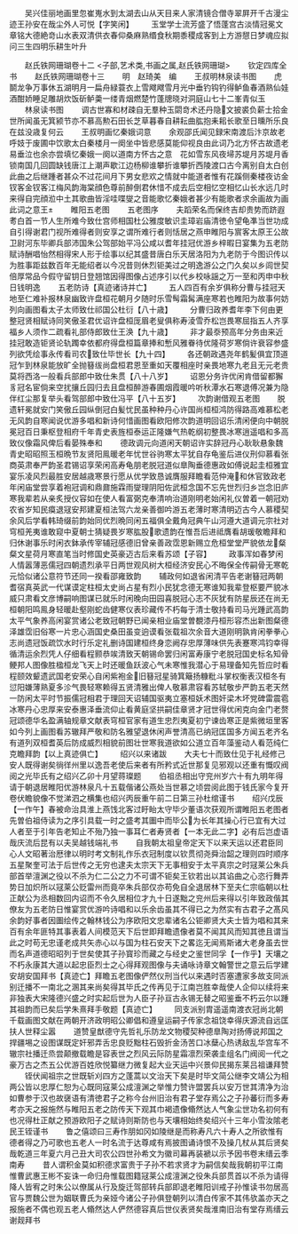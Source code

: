 <!-- { "loadSidebar": true } -->
　　吴兴佳丽地画里忽崔嵬水到太湖去山从天目来人家清镜合僧寺翠屛开千古漫尘迹王孙安在哉尘外人可悦【字笑闲】
　　玉堂学士流芳盛了悟蓬宫古淡情冠冕文章铭大德絶竒山水表双清供衣春仰桑麻熟缗食秋期黍稷成客到上方游憇日梦魂应拟问三生四明乐耕生叶升

　　赵氏铁网珊瑚卷十二
<子部,艺术类,书画之属,赵氏铁网珊瑚>
　　钦定四库全书
　　赵氏铁网珊瑚卷十三
　　明　赵琦美　编
　　王叔明林泉读书图
　　虎鬬龙争万事休五湖明月一扁舟緑蓑衣上雪飕飕雪月光中垂钓钩钓得鲈鱼春酒熟仙娃酒酣娇睡足雕胡炊饭斫鲈羮一缕青烟燃楚竹蓬牕晓对洞庭山七十二峯青似玉
　　林泉读书图
　　调古世寡和材疎自无羣种玉閟竒术还丹隐文披裘负薪士拾金世所闻虽无箕颍节亦不慕高勲石田长芝草暮春自耕耘曲肱抱耒耜长歌至日曛所乐良在兹没歳复何云
　　王叔明画忆秦娥词意
　　余观邵氏闻见録宋南渡后汴京故老呼妓于废圃中饮歌太白秦楼月一阕坐中皆悲感莫能仰视良由此词乃北方怀古故遗老易垂泣也余亦尝填忆秦娥一阕以道南方怀古之意　花如雪东风夜埽苏堤月苏堤月香锁南国几回圆缺钱唐江上潮声歇江边杨柳谁攀折谁攀折西陵渡口古今离别自太白创此曲之后继踵者甚众不过花间月下男女悲欢之情就中能道者惟有花蹊侧秦楼夜访金钗客金钗客江梅风韵海棠顔色尊前醉倒君休惜不成去后空相忆空相忆山长水远几时来得自完顔涖中土其歌曲皆淫哇喋燮之音能歌忆秦娥者甚少有能歌者求余画故为画此词之意王
　　睢阳五老图
　　五老图序
　　夫蹈荣名而保终吉却贵势而跻遐耉白首一节人生所难今致仕宫师相国杜公雅度敏识圭璋岩庙清徳令望龟凖当世功成自引得谢君门视所难得者则安享之谓所难行者则恬居之燕申睢阳与賔客太原王公故卫尉河东毕卿兵部沛国朱公驾部始平冯公咸以耆年挂冠优游乡梓暇日宴集为五老防赋诗酬唱怡然相得宋人形于绘事以纪其盛昔唐白乐天居洛阳为九老防于今图识传以为胜事距兹数百年无能绍者以今况昔则休烈钜美过之明逸游公之门久矣以乡闾世契倍厚常品今假守留钥日登翘馆因得图像占述序引以代乡校咏謡之万一至和丙申中秋日钱明逸
　　五老防诗【真迹诸诗并亡】
　　五人四百有余岁俱称分曹与挂冠天地至仁难补报林泉幽致许盘桓花朝月夕随时乐雪髩霜髯满座寒若也睢阳为故事何妨列向画图看太子太师致仕祁国公杜衍【八十歳】
　　分曹归政养耆年李下何由更整冠贤相赋诗同笑傲圣君优诏许盘桓厐眉老叟俱称寿淩雪乔松岂畏寒屈指五人齐享福乡人须作二疏看礼部侍郎致仕王涣【九十歳】
　　非才最沗预高年分务由来近挂冠敢造钜贤论轨躅幸依都府得盘桓篇章捧和慙风雅眷待优隆荷岁寒倘许衰容参盛列欲凭绘事永传看司农致仕毕世长【九十四】
　　各还朝政遇尧年鹤髪俱宜顶道冠乍到林泉能放旷全抛簮绂尚盘桓君恩至重如天覆相座时亲畏地寒九老且无元老贵莫将西洛一般看兵部郎中致仕朱贯【八十八岁】
　　诏恩分务许优闲肯借留都獬豸冠名宦倘来空扰攘丘园归去且盘桓醉游春圃烟霞暖吟听秋潭水石寒退傅况兼为隐伴红尘那复举头看驾部郎中致仕冯平【八十五岁】
　　次韵谢借观五老图
　　脱遗轩冕就安门笑傲丘园纵倒冠白髪忧民虽种种丹心许国尚桓桓鸿防得路高难慕松老无风韵自寒闻说优游多唱和新诗何惜画图看欧阳修次韵道明回诏乐清闲便向中朝脱冕冠百日秉枢登相府千年青史表旌桓泰运正隆嫌气热乾纲初整畏冰寒逍遥唱和多高致仪像霜风俾后看晏殊奉和
　　德政调元向道闲天朝诏许实辞冠丹心耿耿悬象魏青史昭昭照玉桓晩节友贤阳鳯暖老年忧世谷驹寒太平犹自存龟鉴后进仪刑仰慕看张商英肃奉严韵圣君锡诏享荣闲高寿龟朋老脱冠道似臯陶垂德惠政如傅说起圭桓雅宜宴乐凌风烈最胜安居越歳寒景行愿从优学致恳诚膺服拜瞻看范仲淹和休官致政老年闲庙堂尝享着袍冠调和鼎鼐施霖雨燮理阴阳佐武桓念国不忘先世烈归乡岂念旧庐寒我辈若从亲炙授仪容如在使人看富弼克奉清响治道刚明老始闲礼仪曽着一朝冠劝农省岁知民瘼退冦安邦建夏桓法驾六龙亲善御吟游五老薄时寒清明迈古今人慕稷契余风后学看韩琦缀前韵始同优烈晩同闲五福俱全戴角冠典午山河遵大道调元宗社对穹桓羌夷谁敢窥中夏朝士猜疑畏岁寒肱股歌遗韵在惟吾后进祗膺看胡瑗敬瞻拜和归休谢事乐时闲衣鉢承传宰辅冠感德旧曾亲善政霑恩新赐立危桓堂堂严貌依龙粲粲文星荷月寒直笔当时修国史英豪迈古后来看苏颂【子容】
　　政事浑如春梦闲人情嚣薄恶儒冠四朝遗烈承平日两世观风树大桓经济安民心不晦保全传嗣骨无寒乾元恰似诸公意符节还同一揆看邵雍致韵
　　辅政何如退省闲清平告老谢簮冠两朝耆宿真英武一代谋谟定柱桓太史尚占星有烈小民犹念德无寒谁知我辈登枢要严貌冰威只肃看文彦博嗣响图谋已就乐时闲晚向田园喜脱冠心志不灰犹有防星辰还在尚无桓朝阳鸣鳯身轻暖赴壑刚蛇齿健寒仪表珍藏传不朽每于清士敬持看司马光踵武高韵太平气象养高闲宴赏诸公老致冠朝野已闻亲相业庙堂曽覩漆丹桓形容杰出新图粲德泽雄霑旧俗寒一片忠心涵国史桑田虽变逈谟看张载祖次余音大道刚明孰肯闲拳拳心志尚遗冠饭疏饮水时行乐定礼删诗国建桓终身恋阙存忠厚薄味供先表蹇寒鸿钧幸得循清运余烈凭人仔细看程颢恭竢清致天朝锡命罢归闲富寿康宁老脱冠国史标名知骨鲠邦人图像胜楹桓龙飞天上时还暖鱼跃波心气未寒惟我潜心于易理备知先哲应时看程颐效颦遗武国老安荣心自闲紫袍金旧簮冠星骑箕簸扬糠粃斗掌权衡表汉桓冬有愆阳嫌薄熟夏多沴气畏轻寒赖得五贤清雅出俾人敬慕肃容看苏轼敬步严韵五老天然一防闲太平时节振儒冠相君于理回天诏辅国驱夷立塞桓妖术图奸梁木坏党碑雷震雹冰寒丹心忠厚来安泰惠泽垂流仰止看黄庭坚拱嗣佳章贤才冠世得优闲克向金门老赘冠颂德华名盈满轴规章文献表穹桓官家有道生忠烈夷夏初宁谏齿寒正是紫微垣里客如今列上画图看苏辙拜严敬和防名雅望退休闲声誉清高已纳冠匡国多方闻五老齐名有道列双桓耆英后防成威烈相貌前图壮世寒我道欲如公道立百年藻鉴动人看范纯仁克瞻拜韵【以上真迹俱亡】
　　绍兴以来诸跋
　　大夫七十而致仕见于礼经修己安人既得谢矣徜徉州里以逸吾老使后来者有所矜式近世那复见邪观以还重有慨叹阀阅之光毕氏有之绍兴乙卯十月望蒋璨题
　　伯祖丞相出守兖州岁六十有九明年得请于朝退居睢阳优游林泉凡十五载偕诸公燕处当世慕之顷尝阅此图于钱氏家今复开卷伏瞻貌像不觉涕泗之横集也绍兴丙辰重午前二日第三孙杜绾谨书
　　绍兴戊辰【一作午】春被命治具淮上燕饯北客过盱眙太守毕少董语次获观所谓睢阳五老图者先曽伯祖侍读为之序引具载一时之盛考其圗中而毕公为长年其操心行已宜有大过人者至于引年告老知止不殆乃独一事耳仁者寿贤者【一本无此二字】必有后岂虚语哉庆流后昆有以夫吴越钱端礼书
　　自我朝太祖皇帝定天下以来天运以还君臣同心人文昭著治厯律以明时考文制礼作乐衣冠制度以钦贯彻尧舜治韶之理则四时顺序五星聚奎可法于后世传之无穷也逮夫太宗天下无事相安于太平真宗之时冦莱公朱兵部首举澶渊之役以不杀为仁二公之力不可谓不钜矣王钦若出以其谄曲之心恣行舞弄势日加炽所以冦莱公贬雷州而竟卒朱兵部仅亦苟免自全退居林下至夫仁宗临朝以杜正献公为丞相数回内诏而不令久居相位才九十日遂黜之兖州后来得以引年致政偕其僚友为五老防日惟宴赏优游吟诗唱和以乐余齿虽其不得已之为然实有古君子之髙风余韵好事者因圗绘传之翰林钱公为序欧阳文忠辈诸名公钜卿贤大夫士皆为唱和其来百有余年匪特其事表着人间模范天下后世即拜瞻遗像者莫不闻其风而知其徳且谓当此之时苟无忠谨老成共矢赤心以与国为柱石安天下之畧迄无闻焉斯诸大老身虽去世而名声道德昭昭列于世矣使其子孙寳珍而藏之与经史之鉴世同孚【一作乎】天壤之不朽永康其大道以起忠臣烈士之心得拜观图像与夫诵咏诗章文翰警世之意云后学建安胡安国拜书【真迹亡】拜瞻五老图像俨然仪刑当代以来遇时否塞遭家多故支同派别迁播不一南北之溷其来尚矣得其毕氏之传再见于江南岂胜幸哉使人企仰以续将来非独表大宋隆德兴盛之时实起后世为人臣子孙亘古永锡无替之昭鉴垂不朽云尔以踵其祖韵而已矣后学朱熹拜手敬题【真迹亡】
　　同支派别胄遥遥南渡衣冠尚北朝千载画图文献在两朝开济政明昭公卿倡和遵皇运嗣子传家念祖饶幸得庆源流自远匡扶人世释尘嚣
　　道赞皇猷德守先哲礼乐防龙文物稷契种德臯陶对扬傅说邦国之捍疆埸之设图谋既定奸邪弄舌忠良贬黜柱石毁折金汤苦口冰蘖心热诱敌乱华宫车不辙宗社播迁烝尝颠撤载瞻是容表世之烈风云际防星霜凛烈荣袭圭组名门阀阅一代之豪万古之杰五公优游百姓欣悦纂继力微复起大业天运中兴景仰民揭东莱吕祖谦拜赞
　　铚伏闻祖宗之世既斩刈四方之蓬蒿以文治天下矣是时毕文简公继李文靖公为相两公皆以忠厚仁恕为心既同寇莱公成澶渊之举惟力赞许盟罢兵以安万世其清净为治如曹参于汉也故襃语有清徳君子之称今台州旧治有君子堂存焉公之子孙蕃衍而多寿考亦天之报施然与睢阳五老之防传天下观其巾褐遗像翛然达人气象尘世功名初何有也况得杜正献之预游欧阳子之赋诗则斯防也与天壤相始终矣绍兴十三年小雪汝隂老民王铚谨书
　　鲁之僖颂曰三寿作朋如冈如陵继是而称寿凡六十寿人之所欲惟有德者得之乃可歌也五老人一时名流于达尊咸有焉披图诵诗恨不及操几杖从其后贤矣哉乾道三年夏六月己丑大司农公四世孙希文为徽司幕再装褫以示予因书卷末缙云季南寿
　　昔人谓积金莫如积德求富贵于子孙不若求贤才为嗣信矣哉我朝初平江南惟曹武惠王彬不妄诛一命归舟惟载图籍冦莱公成澶渊之役朱兵部贯首以不杀为请得降人皆宥之时朱公以僚属从行及旋迁驾部转兵部即退老睢阳训戒子孙惟读书勿居高官与贾魏公世为姻联曹氏为亲娅今诸公子孙俱登朝列以清白传家不其伟欤盖亦天之报施者不偶也观五老人翛然达人俨然德容真后世仪表贤矣哉淮南旧治有堂存焉缙云谢觌拜书
